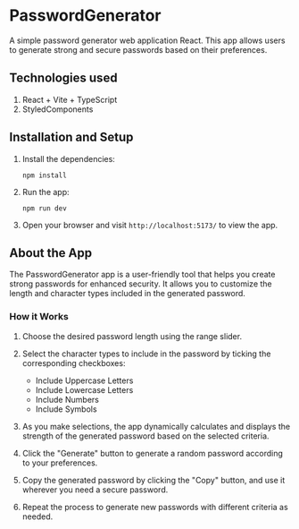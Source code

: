 
# PasswordGenerator

A simple password generator web application React. This app allows users to generate strong and secure passwords based on their preferences.

## Technologies used
1. React + Vite + TypeScript <br/>
2. StyledComponents

## Installation and Setup

1. Install the dependencies:
   ```
   npm install
   ```

2. Run the app:
   ```
   npm run dev
   ```

3. Open your browser and visit `http://localhost:5173/` to view the app.

## About the App

The PasswordGenerator app is a user-friendly tool that helps you create strong passwords for enhanced security. It allows you to customize the length and character types included in the generated password.

### How it Works

1. Choose the desired password length using the range slider.

2. Select the character types to include in the password by ticking the corresponding checkboxes:
   - Include Uppercase Letters
   - Include Lowercase Letters
   - Include Numbers
   - Include Symbols

3. As you make selections, the app dynamically calculates and displays the strength of the generated password based on the selected criteria.

4. Click the "Generate" button to generate a random password according to your preferences.

5. Copy the generated password by clicking the "Copy" button, and use it wherever you need a secure password.

6. Repeat the process to generate new passwords with different criteria as needed.
